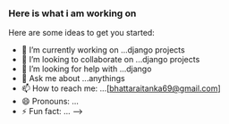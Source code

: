 ### Here is what i am working on


Here are some ideas to get you started:

- 🔭 I’m currently working on ...django  projects
- 👯 I’m looking to collaborate on ...django projects
- 🤔 I’m looking for help with ...django 
- 💬 Ask me about ...anythings
- 📫 How to reach me: ...[bhattaraitanka69@gmail.com]
- 😄 Pronouns: ...
- ⚡ Fun fact: ...
-->
